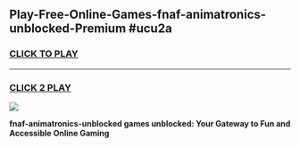 
## Play-Free-Online-Games-fnaf-animatronics-unblocked-Premium #ucu2a
<h3>
<a href="https://premium.freeplayer.one?title=fnaf-animatronics-unblocked&ref=8M">CLICK TO PLAY</a></h3>
<hr>

<h3>
<a href="https://premium.freeplayer.one?title=fnaf-animatronics-unblocked&ref=8M">CLICK 2 PLAY</a>
  
</h3>

<a href="https://premium.freeplayer.one?title=fnaf-animatronics-unblocked&ref=8M"><img src="https://clearcache.store/games.png"></a>


**fnaf-animatronics-unblocked games unblocked: Your Gateway to Fun and Accessible Online Gaming**
